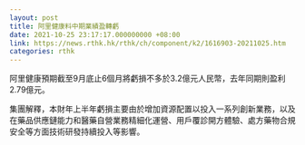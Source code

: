 ```yaml
---
layout: post
title: 阿里健康料中期業績盈轉虧
date: 2021-10-25 23:17:17.000000000 +08:00
link: https://news.rthk.hk/rthk/ch/component/k2/1616903-20211025.htm
categories: rthk
---
```


阿里健康預期截至9月底止6個月將虧損不多於3.2億元人民幣，去年同期則盈利2.79億元。

集團解釋，本財年上半年虧損主要由於增加資源配置以投入一系列創新業務，以及在藥品供應鏈能力和醫藥自營業務精細化運營、用戶覆診開方體驗、處方藥物合規安全等方面技術研發持續投入等影響。
